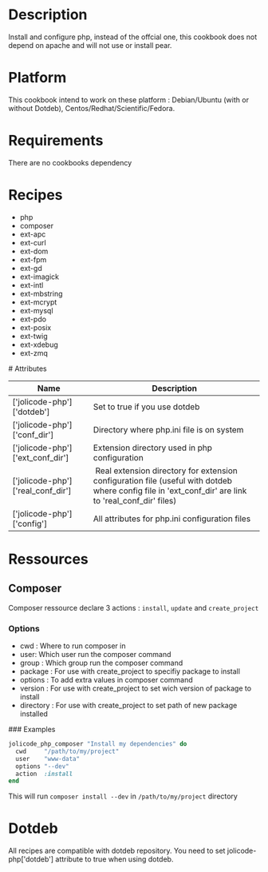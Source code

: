 # Description

Install and configure php, instead of the offcial one, this cookbook does not depend on apache and will not use or install pear.

# Platform

This cookbook intend to work on these platform : Debian/Ubuntu (with or without Dotdeb), Centos/Redhat/Scientific/Fedora.

# Requirements

There are no cookbooks dependency 

# Recipes

*  php
*  composer
*  ext-apc
*  ext-curl
*  ext-dom
*  ext-fpm
*  ext-gd
*  ext-imagick
*  ext-intl
*  ext-mbstring
*  ext-mcrypt
*  ext-mysql
*  ext-pdo
*  ext-posix
*  ext-twig
*  ext-xdebug
*  ext-zmq

# Attributes

Name | Description
--- | --- 
['jolicode-php']['dotdeb'] | Set to true if you use dotdeb
['jolicode-php']['conf_dir'] | Directory where php.ini file is on system
['jolicode-php']['ext_conf_dir'] | Extension directory used in php configuration
['jolicode-php']['real_conf_dir'] | Real extension directory for extension configuration file (useful with dotdeb where config file in 'ext_conf_dir' are link to 'real_conf_dir' files)
['jolicode-php']['config'] | All attributes for php.ini configuration files

# Ressources

## Composer

Composer ressource declare 3 actions : `install`, `update` and `create_project`

### Options

* cwd : Where to run composer in
* user: Which user run the composer command
* group : Which group run the composer command
* package : For use with create_project to specifiy package to install
* options : To add extra values in composer command
* version : For use with create_project to set wich version of package to install
* directory : For use with create_project to set path of new package installed

### Examples

```ruby
jolicode_php_composer "Install my dependencies" do
  cwd     "/path/to/my/project"
  user    "www-data"
  options "--dev"
  action  :install
end
```

This will run `composer install --dev` in `/path/to/my/project` directory

# Dotdeb

All recipes are compatible with dotdeb repository. You need to set jolicode-php['dotdeb'] attribute to true when using dotdeb. 